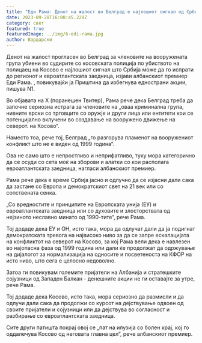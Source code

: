 ```yaml
---
title: "Еди Рама: Денот на жалост во Белград е најлошиот сигнал од Србија"
date: 2023-09-28T16:00:45.229Z
category: свет
featured: true
featuredImage: ../img/6-edi-rama.jpg
author: Вардарски
---
```

Денот на жалост прогласен во Белград за членовите на вооружената група убиени во судирите со косовската полиција по убиството на полицаец на Косово е најлошиот сигнал што Србија може да го испрати до регионот и евроатлантската заедница, изјави албанскиот премиер Еди Рама. , повикувајќи ја Приштина да избегнува еднострани акции, пишува N1.

Во објавата на X (поранешен Твитер), Рама рече дека Белград треба да започне сериозна истрага за членовите на „оваа криминална група, нивните врски со трговците со оружје и други лица или ентитети кои се потенцијално вклучени во создавање на вооружено движење на северот. на Косово“.

Наместо тоа, рече тој, Белград „го разгорува пламенот на вооружениот конфликт што не е виден од 1999 година“.

Ова не само што е непростливо и неприфатливо, туку мора категорично да се осуди со сета моќ на зборови и алатки со кои располага евроатлантската заедница, нагласи албанскиот премиер.

Рама рече дека е време Србија јасно и одлучно да се изјасни дали сака да застане со Европа и демократскиот свет на 21 век или со сопствената сенка.

„Со вредностите и принципите на Европската унија (ЕУ) и евроатлантската заедница или со духовите и злосторствата од нејзиното неславно минато од 1990-тите“, рече Рама.

Тој додаде дека ЕУ и ОН, исто така, мора да одлучат дали да ја подигнат демократската тревога на највисоко ниво за да се запре ескалацијата на конфликтот на северот на Косово, за кој Рама вели дека е навлезен во најопасна фаза од 1999 година или дали ќе продолжат да одржување на дијалогот за нормализација на односите и посветеноста на КФОР на исто ниво, што сега е целосно недоволно.

Затоа ги повикувам големите пријатели на Албанија и стратешките сојузници од Западен Балкан - денешните акции не ги оставајте за утре, рече Рама.

Тој додаде дека Косово, исто така, мора сериозно да размисли и да одлучи дали сака да продолжи со курсот на дејствување одвоен од своите пријатели и сојузници или да дејствува во согласност и разбирање со евроатлантската заедница.

Сите други патишта покрај овој се „пат на илузија со болен крај, кој го оддалечува Косово од неговата главна цел“, рече албанскиот премиер.